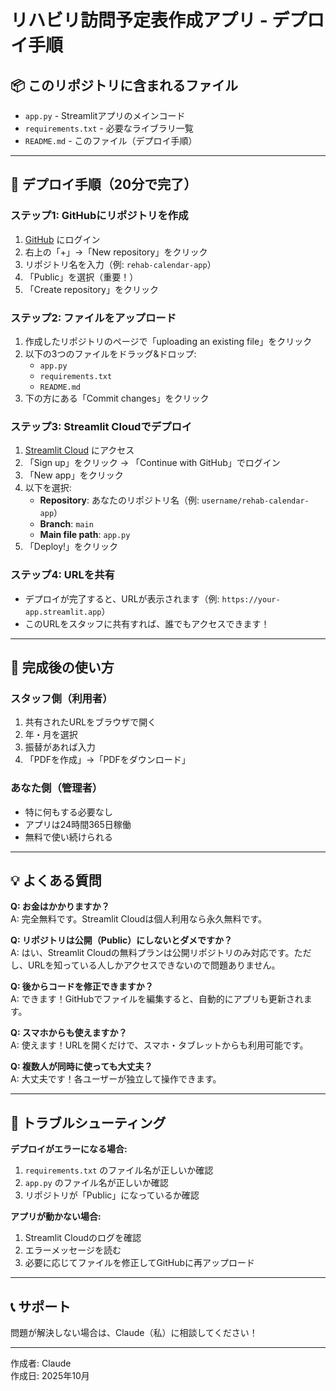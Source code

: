 # リハビリ訪問予定表作成アプリ - デプロイ手順

## 📦 このリポジトリに含まれるファイル

- `app.py` - Streamlitアプリのメインコード
- `requirements.txt` - 必要なライブラリ一覧
- `README.md` - このファイル（デプロイ手順）

---

## 🚀 デプロイ手順（20分で完了）

### ステップ1: GitHubにリポジトリを作成

1. [GitHub](https://github.com/) にログイン
2. 右上の「+」→「New repository」をクリック
3. リポジトリ名を入力（例: `rehab-calendar-app`）
4. 「Public」を選択（重要！）
5. 「Create repository」をクリック

### ステップ2: ファイルをアップロード

1. 作成したリポジトリのページで「uploading an existing file」をクリック
2. 以下の3つのファイルをドラッグ&ドロップ:
   - `app.py`
   - `requirements.txt`
   - `README.md`
3. 下の方にある「Commit changes」をクリック

### ステップ3: Streamlit Cloudでデプロイ

1. [Streamlit Cloud](https://share.streamlit.io/) にアクセス
2. 「Sign up」をクリック → 「Continue with GitHub」でログイン
3. 「New app」をクリック
4. 以下を選択:
   - **Repository**: あなたのリポジトリ名（例: `username/rehab-calendar-app`）
   - **Branch**: `main`
   - **Main file path**: `app.py`
5. 「Deploy!」をクリック

### ステップ4: URLを共有

- デプロイが完了すると、URLが表示されます（例: `https://your-app.streamlit.app`）
- このURLをスタッフに共有すれば、誰でもアクセスできます！

---

## 🎯 完成後の使い方

### スタッフ側（利用者）
1. 共有されたURLをブラウザで開く
2. 年・月を選択
3. 振替があれば入力
4. 「PDFを作成」→「PDFをダウンロード」

### あなた側（管理者）
- 特に何もする必要なし
- アプリは24時間365日稼働
- 無料で使い続けられる

---

## 💡 よくある質問

**Q: お金はかかりますか？**  
A: 完全無料です。Streamlit Cloudは個人利用なら永久無料です。

**Q: リポジトリは公開（Public）にしないとダメですか？**  
A: はい、Streamlit Cloudの無料プランは公開リポジトリのみ対応です。ただし、URLを知っている人しかアクセスできないので問題ありません。

**Q: 後からコードを修正できますか？**  
A: できます！GitHubでファイルを編集すると、自動的にアプリも更新されます。

**Q: スマホからも使えますか？**  
A: 使えます！URLを開くだけで、スマホ・タブレットからも利用可能です。

**Q: 複数人が同時に使っても大丈夫？**  
A: 大丈夫です！各ユーザーが独立して操作できます。

---

## 🔧 トラブルシューティング

**デプロイがエラーになる場合:**
1. `requirements.txt` のファイル名が正しいか確認
2. `app.py` のファイル名が正しいか確認
3. リポジトリが「Public」になっているか確認

**アプリが動かない場合:**
1. Streamlit Cloudのログを確認
2. エラーメッセージを読む
3. 必要に応じてファイルを修正してGitHubに再アップロード

---

## 📞 サポート

問題が解決しない場合は、Claude（私）に相談してください！

---

作成者: Claude  
作成日: 2025年10月
